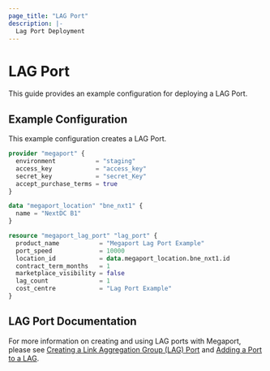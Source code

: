 ```yaml
---
page_title: "LAG Port"
description: |-
  Lag Port Deployment
---
```


# LAG Port

This guide provides an example configuration for deploying a LAG Port.

## Example Configuration

This example configuration creates a LAG Port.

```terraform
provider "megaport" {
  environment           = "staging"
  access_key            = "access_key"
  secret_key            = "secret_Key"
  accept_purchase_terms = true
}

data "megaport_location" "bne_nxt1" {
  name = "NextDC B1"
}

resource "megaport_lag_port" "lag_port" {
  product_name           = "Megaport Lag Port Example"
  port_speed             = 10000
  location_id            = data.megaport_location.bne_nxt1.id
  contract_term_months   = 1
  marketplace_visibility = false
  lag_count              = 1
  cost_centre            = "Lag Port Example"
}
```

## LAG Port Documentation

For more information on creating and using LAG ports with Megaport, please see [Creating a Link Aggregation Group (LAG) Port](https://docs.megaport.com/connections/lag/) and [Adding a Port to a LAG](https://docs.megaport.com/connections/lag-adding/).